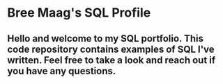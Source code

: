 # Bree Maag's SQL Profile 

## Hello and welcome to my SQL portfolio. This code repository contains examples of SQL I've written. Feel free to take a look and reach out if you have any questions.
